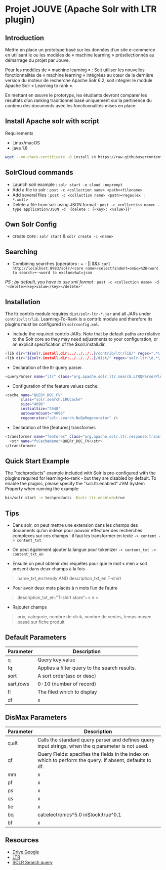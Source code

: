 # Projet JOUVE (Apache Solr with LTR plugin)

## Introduction

Mettre en place un prototype basé sur les données d’un site e-commerce en utilisant le ou les modèles de « machine learning » présélectionnés au démarrage du projet par Jouve.

Pour les modèles de « machine learning » : Soit utiliser les nouvelles fonctionnalités de « machine learning » intégrées au cœur de la dernière version du moteur de recherche Apache Solr  6.2, soit intégrer le module Apache Solr « Learning to rank ».

En mettant en œuvre le prototype, les étudiants devront comparer les résultats d’un ranking traditionnel basé uniquement sur la pertinence du contenu des documents avec les fonctionnalités mises en place.

## Install Apache solr with script

Requirements
  - Linux/macOS
  - java 1.8

```bash
wget --no-check-certificate -O install.sh https://raw.githubusercontent.com/qfdk/projetJOUVE/master/script/install.sh && chmod +x install.sh && bash install.sh
```

## SolrCloud commands

- Launch solr example : `solr start -e cloud -noprompt`
- Add a file to solr : `post -c <collection name> <path><filename>`
- Add several files : `post -c <collection name> <path><regex(ex : *.xml)>`
- Delete a file from solr using JSON format : `post -c <collection name> -type application/JSON -d '{delete : {<key>: <value>}}'`

## Own Solr Config

- create core : `solr start` & `solr create -c <name>`

## Searching

- Combining searches (operators : + - || &&): `curl http://localhost:8983/solr/<core name>/select?indent=on&q=%2B<word to search>+-<word to exclue>&wt=json`

*PS : by default, you have to use xml format* : `post -c <collection name> -d '<delete><key>value</key></delete>'`

## Installation

The ltr contrib module requires `dist/solr-ltr-*.jar` and all JARs under `contrib/ltr/lib`.
Learning-To-Rank is a contrib module and therefore its plugins must be configured in `solrconfig.xml`.

- Include the required contrib JARs. Note that by default paths are relative to the Solr core so they may need adjustments to your configuration, or an explicit specification of the $solr.install.dir.

```bash
<lib dir="${solr.install.dir:../../../..}/contrib/ltr/lib/" regex=".*\.jar" />
<lib dir="${solr.install.dir:../../../..}/dist/" regex="solr-ltr-\d.*\.jar" />
```
- Declaration of the ltr query parser. 

```bash
<queryParser name="ltr" class="org.apache.solr.ltr.search.LTRQParserPlugin"/>
```
- Configuration of the feature values cache.

```bash
<cache name="QUERY_DOC_FV"
       class="solr.search.LRUCache"
       size="4096"
       initialSize="2048"
       autowarmCount="4096"
       regenerator="solr.search.NoOpRegenerator" />
```
- Declaration of the [features] transformer.

```bash
<transformer name="features" class="org.apache.solr.ltr.response.transform.LTRFeatureLoggerTransformerFactory">
  <str name="fvCacheName">QUERY_DOC_FV</str>
</transformer>
``` 
 
## Quick Start Example
The "techproducts" example included with Solr is pre-configured with the plugins required for learning-to-rank - but they are disabled by default.
To enable the plugins, please specify the "solr.ltr.enabled" JVM System Property when running the example:

```bash
bin/solr start -e techproducts -Dsolr.ltr.enabled=true
```

## Tips

- Dans solr, on peut mettre une extension dans les champs des documents qu’on indexe 
pour pouvoir effectuer des recherches complexes sur ces champs : 
il faut les transformer en texte `-> content -> content_txt`

- On peut également ajouter la langue pour tokenizer  `-> content_txt -> content_txt_en`


- Ensuite on peut obtenir des requêtes pour que le mot « men » soit présent dans deux champs à la fois

> name_txt_en:trendy AND description_txt_en:T-shirt


- Pour avoir deux mots placés à n mots l’un de l’autre

> description_txt_en:"T-shirt store"~< n >

- Rajouter champs 
> prix, categorie, nombre de click, nombre de ventes, temps moyen passé sur fiche produit

## Default Parameters

|Parameter | Description|
|----------|------------|
|q|Query key:value|
|fq|Applies a filter query to the search results.|
|sort| A sort order(asc or desc)|
|sart,rows|0-10 (number of record)|
|fl|The filed  which to display|
|df|x|

## DisMax Parameters

|Parameter | Description|
|----------|------------|
|q.alt|Calls the standard query parser and defines query input strings, when the q parameter is not used.|
|qf|Query Fields: specifies the fields in the index on which to perform the query. If absent, defaults to df.|
|mm|x|
|pf|x|
|ps|x|
|qs|x|
|tie|x|
|bq|cat:electronics^5.0 inStock:true^0.1|
|bf|x|

## Resources

- [Drive Google](https://drive.google.com/open?id=0B4HJ5bjgQWb-XzNKLWNCdDdKSHc)
- [LTR](https://lucidworks.com/blog/2016/08/17/learning-to-rank-solr/)
- [SOLR Search query](https://cwiki.apache.org/confluence/display/solr/Searching)
